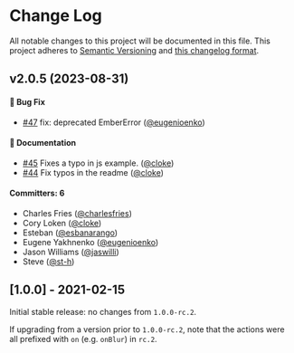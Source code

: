 # Change Log

All notable changes to this project will be documented in this file. This
project adheres to [Semantic Versioning](http://semver.org/) and
[this changelog format](http://keepachangelog.com/).


## v2.0.5 (2023-08-31)

#### :bug: Bug Fix
* [#47](https://github.com/adopted-ember-addons/ember-stripe-elements/pull/47) fix: deprecated EmberError ([@eugenioenko](https://github.com/eugenioenko))

#### :memo: Documentation
* [#45](https://github.com/adopted-ember-addons/ember-stripe-elements/pull/45) Fixes a typo in js example. ([@cloke](https://github.com/cloke))
* [#44](https://github.com/adopted-ember-addons/ember-stripe-elements/pull/44) Fix typos in the readme ([@cloke](https://github.com/cloke))

#### Committers: 6
- Charles Fries ([@charlesfries](https://github.com/charlesfries))
- Cory Loken ([@cloke](https://github.com/cloke))
- Esteban ([@esbanarango](https://github.com/esbanarango))
- Eugene Yakhnenko ([@eugenioenko](https://github.com/eugenioenko))
- Jason Williams ([@jaswilli](https://github.com/jaswilli))
- Steve ([@st-h](https://github.com/st-h))

## [1.0.0] - 2021-02-15

Initial stable release: no changes from `1.0.0-rc.2`.

If upgrading from a version prior to `1.0.0-rc.2`, note that the actions were
all prefixed with `on` (e.g. `onBlur`) in `rc.2`.

